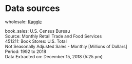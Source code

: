 # Data sources

wholesale: [Kaggle](https://www.kaggle.com/ahmettezcantekin/beginner-datasets?)

book_sales:
U.S. Census Bureau  	
Source: Monthly Retail Trade and Food Services  	
451211: Book Stores: U.S. Total  	
Not Seasonally Adjusted Sales - Monthly [Millions of Dollars]  	
Period: 1992 to 2018  	
Data Extracted on: December 15, 2018 (5:25 pm)  	

